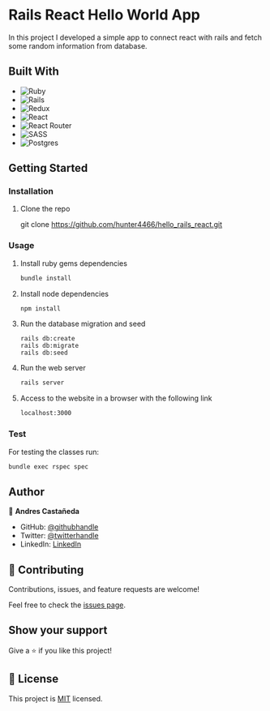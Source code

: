# Rails React Hello World App

In this project I developed a simple app to connect react with rails and fetch some random information from database.


## Built With

- ![Ruby](https://img.shields.io/badge/Ruby-20232A?style=for-the-badge&logo=ruby&logoColor=61DAFB)
- ![Rails](https://img.shields.io/badge/rails-%23CC0000.svg?style=for-the-badge&logo=ruby-on-rails&logoColor=white)
- ![Redux](https://img.shields.io/badge/redux-%23593d88.svg?style=for-the-badge&logo=redux&logoColor=white)
- ![React](https://img.shields.io/badge/react-%2320232a.svg?style=for-the-badge&logo=react&logoColor=%2361DAFB)
- ![React Router](https://img.shields.io/badge/React_Router-CA4245?style=for-the-badge&logo=react-router&logoColor=white)
- ![SASS](https://img.shields.io/badge/SASS-hotpink.svg?style=for-the-badge&logo=SASS&logoColor=white)
- ![Postgres](https://img.shields.io/badge/postgres-%23316192.svg?style=for-the-badge&logo=postgresql&logoColor=white)

## Getting Started

### Installation

1. Clone the repo

   git clone https://github.com/hunter4466/hello_rails_react.git
  

### Usage

1. Install ruby gems dependencies

   ```sh
   bundle install
   ```

2. Install node dependencies

   ```sh
   npm install
   ```
3. Run the database migration and seed

   ```
   rails db:create
   rails db:migrate
   rails db:seed
   ```

3. Run the web server

   ```sh
   rails server
   ```

4. Access to the website in a browser with the following link

   ```sh
   localhost:3000
   ```

### Test

For testing the classes run:

   ```sh
   bundle exec rspec spec
   ```

## Author

👤 **Andres Castañeda**

- GitHub: [@githubhandle](https://github.com/afcastaneda223)
- Twitter: [@twitterhandle](https://twitter.com/twitterhandle)
- LinkedIn: [LinkedIn](https://linkedin.com/in/linkedinhandle)


## 🤝 Contributing

Contributions, issues, and feature requests are welcome!

Feel free to check the [issues page](https://github.com/hunter4466/hello_rails_react/issues).


## Show your support

Give a ⭐️ if you like this project!


## 📝 License

This project is [MIT](https://github.com/hunter4466/hello_rails_react/blob/development/LICENSE) licensed.
